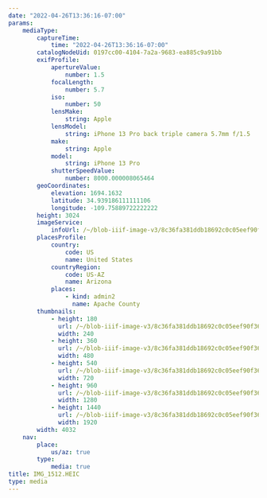 ```yaml
---
date: "2022-04-26T13:36:16-07:00"
params:
    mediaType:
        captureTime:
            time: "2022-04-26T13:36:16-07:00"
        catalogNodeUid: 0197cc00-4104-7a2a-9683-ea885c9a91bb
        exifProfile:
            apertureValue:
                number: 1.5
            focalLength:
                number: 5.7
            iso:
                number: 50
            lensMake:
                string: Apple
            lensModel:
                string: iPhone 13 Pro back triple camera 5.7mm f/1.5
            make:
                string: Apple
            model:
                string: iPhone 13 Pro
            shutterSpeedValue:
                number: 8000.000008065464
        geoCoordinates:
            elevation: 1694.1632
            latitude: 34.939186111111106
            longitude: -109.75889722222222
        height: 3024
        imageService:
            infoUrl: /~/blob-iiif-image-v3/8c36fa381ddb18692c0c05eef90f366869200390354817235a288dd27de8843f/info.json
        placesProfile:
            country:
                code: US
                name: United States
            countryRegion:
                code: US-AZ
                name: Arizona
            places:
                - kind: admin2
                  name: Apache County
        thumbnails:
            - height: 180
              url: /~/blob-iiif-image-v3/8c36fa381ddb18692c0c05eef90f366869200390354817235a288dd27de8843f/full/240%2C180/0/default.jpg
              width: 240
            - height: 360
              url: /~/blob-iiif-image-v3/8c36fa381ddb18692c0c05eef90f366869200390354817235a288dd27de8843f/full/480%2C360/0/default.jpg
              width: 480
            - height: 540
              url: /~/blob-iiif-image-v3/8c36fa381ddb18692c0c05eef90f366869200390354817235a288dd27de8843f/full/720%2C540/0/default.jpg
              width: 720
            - height: 960
              url: /~/blob-iiif-image-v3/8c36fa381ddb18692c0c05eef90f366869200390354817235a288dd27de8843f/full/1280%2C960/0/default.jpg
              width: 1280
            - height: 1440
              url: /~/blob-iiif-image-v3/8c36fa381ddb18692c0c05eef90f366869200390354817235a288dd27de8843f/full/1920%2C1440/0/default.jpg
              width: 1920
        width: 4032
    nav:
        place:
            us/az: true
        type:
            media: true
title: IMG_1512.HEIC
type: media
---
```

